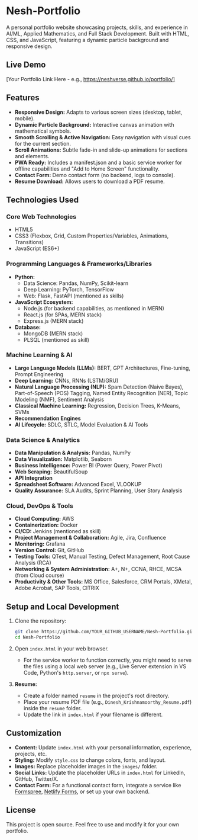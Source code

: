 # Nesh-Portfolio

A personal portfolio website showcasing projects, skills, and experience in AI/ML, Applied Mathematics, and Full Stack Development. Built with HTML, CSS, and JavaScript, featuring a dynamic particle background and responsive design.

## Live Demo

[Your Portfolio Link Here - e.g., https://neshverse.github.io/portfolio/]

## Features

*   **Responsive Design:** Adapts to various screen sizes (desktop, tablet, mobile).
*   **Dynamic Particle Background:** Interactive canvas animation with mathematical symbols.
*   **Smooth Scrolling & Active Navigation:** Easy navigation with visual cues for the current section.
*   **Scroll Animations:** Subtle fade-in and slide-up animations for sections and elements.
*   **PWA Ready:** Includes a manifest.json and a basic service worker for offline capabilities and "Add to Home Screen" functionality.
*   **Contact Form:** Demo contact form (no backend, logs to console).
*   **Resume Download:** Allows users to download a PDF resume.

## Technologies Used

### Core Web Technologies
*   HTML5
*   CSS3 (Flexbox, Grid, Custom Properties/Variables, Animations, Transitions)
*   JavaScript (ES6+)

### Programming Languages & Frameworks/Libraries
*   **Python:**
    *   Data Science: Pandas, NumPy, Scikit-learn
    *   Deep Learning: PyTorch, TensorFlow
    *   Web: Flask, FastAPI (mentioned as skills)
*   **JavaScript Ecosystem:**
    *   Node.js (for backend capabilities, as mentioned in MERN)
    *   React.js (for SPAs, MERN stack)
    *   Express.js (MERN stack)
*   **Database:**
    *   MongoDB (MERN stack)
    *   PLSQL (mentioned as skill)

### Machine Learning & AI
*   **Large Language Models (LLMs):** BERT, GPT Architectures, Fine-tuning, Prompt Engineering
*   **Deep Learning:** CNNs, RNNs (LSTM/GRU)
*   **Natural Language Processing (NLP):** Spam Detection (Naive Bayes), Part-of-Speech (POS) Tagging, Named Entity Recognition (NER), Topic Modeling (NMF), Sentiment Analysis
*   **Classical Machine Learning:** Regression, Decision Trees, K-Means, SVMs
*   **Recommendation Engines**
*   **AI Lifecycle:** SDLC, STLC, Model Evaluation & AI Tools

### Data Science & Analytics
*   **Data Manipulation & Analysis:** Pandas, NumPy
*   **Data Visualization:** Matplotlib, Seaborn
*   **Business Intelligence:** Power BI (Power Query, Power Pivot)
*   **Web Scraping:** BeautifulSoup
*   **API Integration**
*   **Spreadsheet Software:** Advanced Excel, VLOOKUP
*   **Quality Assurance:** SLA Audits, Sprint Planning, User Story Analysis

### Cloud, DevOps & Tools
*   **Cloud Computing:** AWS
*   **Containerization:** Docker
*   **CI/CD:** Jenkins (mentioned as skill)
*   **Project Management & Collaboration:** Agile, Jira, Confluence
*   **Monitoring:** Grafana
*   **Version Control:** Git, GitHub
*   **Testing Tools:** QTest, Manual Testing, Defect Management, Root Cause Analysis (RCA)
*   **Networking & System Administration:** A+, N+, CCNA, RHCE, MCSA (from Cloud course)
*   **Productivity & Other Tools:** MS Office, Salesforce, CRM Portals, XMetal, Adobe Acrobat, SAP Tools, CITRIX

## Setup and Local Development

1.  Clone the repository:
    ```bash
    git clone https://github.com/YOUR_GITHUB_USERNAME/Nesh-Portfolio.git
    cd Nesh-Portfolio
    ```
2.  Open `index.html` in your web browser.
    *   For the service worker to function correctly, you might need to serve the files using a local web server (e.g., Live Server extension in VS Code, Python's `http.server`, or `npx serve`).

3.  **Resume:**
    *   Create a folder named `resume` in the project's root directory.
    *   Place your resume PDF file (e.g., `Dinesh_Krishnamoorthy_Resume.pdf`) inside the `resume` folder.
    *   Update the link in `index.html` if your filename is different.

## Customization

*   **Content:** Update `index.html` with your personal information, experience, projects, etc.
*   **Styling:** Modify `style.css` to change colors, fonts, and layout.
*   **Images:** Replace placeholder images in the `images/` folder.
*   **Social Links:** Update the placeholder URLs in `index.html` for LinkedIn, GitHub, Twitter/X.
*   **Contact Form:** For a functional contact form, integrate a service like [Formspree](https://formspree.io/), [Netlify Forms](https://www.netlify.com/docs/form-handling/), or set up your own backend.

## License

This project is open source. Feel free to use and modify it for your own portfolio.